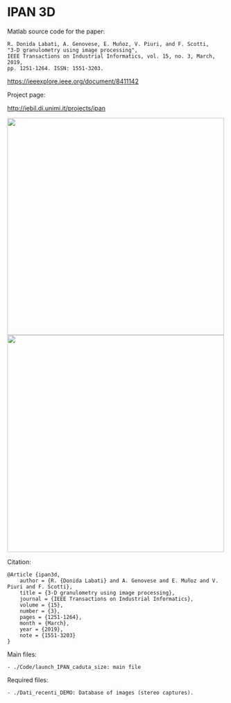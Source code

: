 # IPAN 3D

Matlab source code for the paper:

	R. Donida Labati, A. Genovese, E. Muñoz, V. Piuri, and F. Scotti, 
	"3-D granulometry using image processing", 
	IEEE Transactions on Industrial Informatics, vol. 15, no. 3, March, 2019, 
	pp. 1251-1264. ISSN: 1551-3203.
https://ieeexplore.ieee.org/document/8411142
	
Project page:

http://iebil.di.unimi.it/projects/ipan
    
<img src="https://homes.di.unimi.it/genovese/graphics/ipan3d1.jpg" width="500">
<img src="https://homes.di.unimi.it/genovese/graphics/ipan3d2.jpg" width="500">

Citation:

	@Article {ipan3d,
        author = {R. {Donida Labati} and A. Genovese and E. Muñoz and V. Piuri and F. Scotti},
        title = {3-D granulometry using image processing},
        journal = {IEEE Transactions on Industrial Informatics},
        volume = {15},
        number = {3},
        pages = {1251-1264},
        month = {March},
        year = {2019},
        note = {1551-3203}
    }

Main files:

	- ./Code/launch_IPAN_caduta_size: main file

Required files:

	- ./Dati_recenti_DEMO: Database of images (stereo captures).

	
